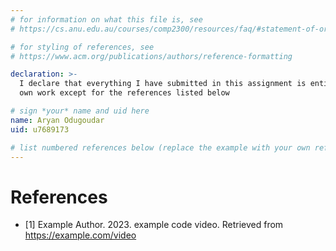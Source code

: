 ```yaml
---
# for information on what this file is, see
# https://cs.anu.edu.au/courses/comp2300/resources/faq/#statement-of-originality

# for styling of references, see
# https://www.acm.org/publications/authors/reference-formatting

declaration: >-
  I declare that everything I have submitted in this assignment is entirely my
  own work except for the references listed below

# sign *your* name and uid here
name: Aryan Odugoudar
uid: u7689173

# list numbered references below (replace the example with your own references) 
---
```

# References
- [1] Example Author. 2023. example code video. Retrieved from https://example.com/video
